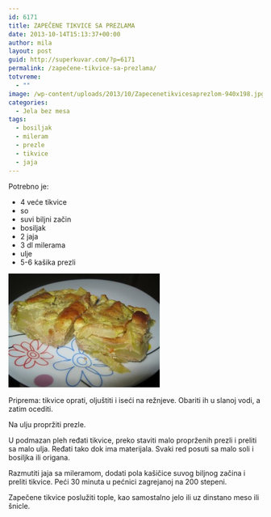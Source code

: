 ```yaml
---
id: 6171
title: ZAPEČENE TIKVICE SA PREZLAMA
date: 2013-10-14T15:13:37+00:00
author: mila
layout: post
guid: http://superkuvar.com/?p=6171
permalink: /zapečene-tikvice-sa-prezlama/
totvreme:
  - ""
image: /wp-content/uploads/2013/10/Zapecenetikvicesaprezlom-940x198.jpg
categories:
  - Jela bez mesa
tags:
  - bosiljak
  - mileram
  - prezle
  - tikvice
  - jaja
---
```

Potrebno je:

  * 4 veće tikvice
  * so
  * suvi biljni začin
  * bosiljak
  * 2 jaja
  * 3 dl milerama
  * ulje
  * 5-6 kašika prezli

[<img class="alignnone size-medium wp-image-6173" src="/wp-content/uploads/2013/10/Zapecenetikvicesaprezlom-300x225.jpg" alt="Zapecenetikvicesaprezlom" width="300" height="225" />](/wp-content/uploads/2013/10/Zapecenetikvicesaprezlom.jpg)

Priprema: tikvice oprati, oljuštiti i iseći na režnjeve. Obariti ih u slanoj vodi, a zatim ocediti.

Na ulju propržiti prezle.

U podmazan pleh ređati tikvice, preko staviti malo proprženih prezli i preliti sa malo ulja. Ređati tako dok ima materijala. Svaki red posuti sa malo soli i bosiljka ili origana.

Razmutiti jaja sa mileramom, dodati pola kašičice suvog biljnog začina i preliti tikvice. Peći 30 minuta u pećnici zagrejanoj na 200 stepeni.

Zapečene tikvice poslužiti tople, kao samostalno jelo ili uz dinstano meso ili šnicle.